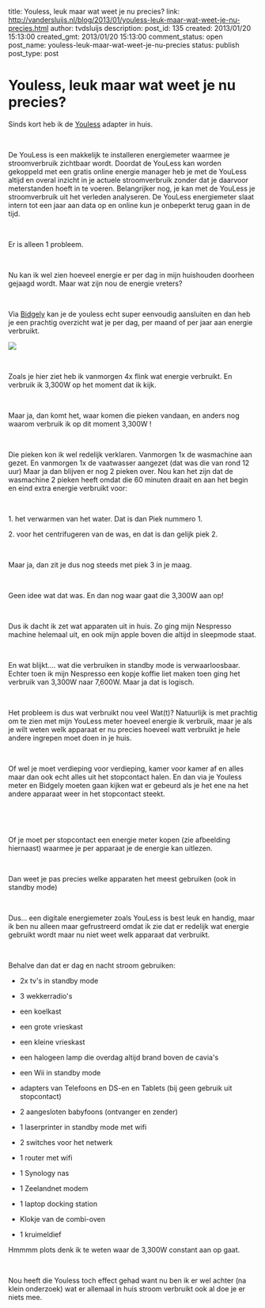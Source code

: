 title: Youless, leuk maar wat weet je nu precies?
link: http://vandersluijs.nl/blog/2013/01/youless-leuk-maar-wat-weet-je-nu-precies.html
author: tvdsluijs
description: 
post_id: 135
created: 2013/01/20 15:13:00
created_gmt: 2013/01/20 15:13:00
comment_status: open
post_name: youless-leuk-maar-wat-weet-je-nu-precies
status: publish
post_type: post

# Youless, leuk maar wat weet je nu precies?

Sinds kort heb ik de [Youless](http://www.youless.nl/watis.html) adapter in huis.  


 

  
De YouLess is een makkelijk te installeren energiemeter waarmee je stroomverbruik zichtbaar wordt. Doordat de YouLess kan worden gekoppeld met een gratis online energie manager heb je met de YouLess altijd en overal inzicht in je actuele stroomverbruik zonder dat je daarvoor meterstanden hoeft in te voeren. Belangrijker nog, je kan met de YouLess je stroomverbruik uit het verleden analyseren. De YouLess energiemeter slaat intern tot een jaar aan data op en online kun je onbeperkt terug gaan in de tijd.  


 

  


Er is alleen 1 probleem.

  


 

  


Nu kan ik wel zien hoeveel energie er per dag in mijn huishouden doorheen gejaagd wordt. Maar wat zijn nou de energie vreters?

  


 

  


Via [Bidgely](https://www.bidgely.com/) kan je de youless echt super eenvoudig aansluiten en dan heb je een prachtig overzicht wat je per dag, per maand of per jaar aan energie verbruikt.

  


![](/wp-content/uploads/2013/01/energie_verbruik-300x201.png)

  


 

  


Zoals je hier ziet heb ik vanmorgen 4x flink wat energie verbruikt. En verbruik ik 3,300W op het moment dat ik kijk.

  


 

  


Maar ja, dan komt het, waar komen die pieken vandaan, en anders nog waarom verbruik ik op dit moment 3,300W !

  


 

  


Die pieken kon ik wel redelijk verklaren. Vanmorgen 1x de wasmachine aan gezet. En vanmorgen 1x de vaatwasser aangezet (dat was die van rond 12 uur) Maar ja dan blijven er nog 2 pieken over. Nou kan het zijn dat de wasmachine 2 pieken heeft omdat die 60 minuten draait en aan het begin en eind extra energie verbruikt voor:

  


 

  


1\. het verwarmen van het water. Dat is dan Piek nummero 1.

  


2\. voor het centrifugeren van de was, en dat is dan gelijk piek 2.

  


 

  


Maar ja, dan zit je dus nog steeds met piek 3 in je maag.

  


 

  


Geen idee wat dat was. En dan nog waar gaat die 3,300W aan op!

  


 

  


Dus ik dacht ik zet wat apparaten uit in huis. Zo ging mijn Nespresso machine helemaal uit, en ook mijn apple boven die altijd in sleepmode staat.

  


 

  


En wat blijkt.... wat die verbruiken in standby mode is verwaarloosbaar. Echter toen ik mijn Nespresso een kopje koffie liet maken toen ging het verbruik van 3,300W naar 7,600W. Maar ja dat is logisch.

  


 

  


Het probleem is dus wat verbruikt nou veel Wat(t)? Natuurlijk is met prachtig om te zien met mijn YouLess meter hoeveel energie ik verbruik, maar je als je wilt weten welk apparaat er nu precies hoeveel watt verbruikt je hele andere ingrepen moet doen in je huis.

  


 

  


Of wel je moet verdieping voor verdieping, kamer voor kamer af en alles maar dan ook echt alles uit het stopcontact halen. En dan via je Youless meter en Bidgely moeten gaan kijken wat er gebeurd als je het ene na het andere apparaat weer in het stopcontact steekt.

  


 

  


 

  


Of je moet per stopcontact een energie meter kopen (zie afbeelding hiernaast) waarmee je per apparaat je de energie kan uitlezen.

  


 

  


Dan weet je pas precies welke apparaten het meest gebruiken (ook in standby mode)

  


 

  


Dus... een digitale energiemeter zoals YouLess is best leuk en handig, maar ik ben nu alleen maar gefrustreerd omdat ik zie dat er redelijk wat energie gebruikt wordt maar nu niet weet welk apparaat dat verbruikt.

  


 

  


Behalve dan dat er dag en nacht stroom gebruiken: 

  


  


  

  * 2x tv's in standby mode
  

  * 3 wekkerradio's
  

  * een koelkast
  

  * een grote vrieskast
  

  * een kleine vrieskast
  

  * een halogeen lamp die overdag altijd brand boven de cavia's
  

  * een Wii in standby mode
  

  * adapters van Telefoons en DS-en en Tablets (bij geen gebruik uit stopcontact)
  

  * 2 aangesloten babyfoons (ontvanger en zender)
  

  * 1 laserprinter in standby mode met wifi
  

  * 2 switches voor het netwerk
  

  * 1 router met wifi
  

  * 1 Synology nas
  

  * 1 Zeelandnet modem
  

  * 1 laptop docking station
  

  * Klokje van de combi-oven
  

  * 1 kruimeldief
  
  


Hmmmm plots denk ik te weten waar de 3,300W constant aan op gaat. 

  


  


 

  


Nou heeft die Youless toch effect gehad want nu ben ik er wel achter (na klein onderzoek) wat er allemaal in huis stroom verbruikt ook al doe je er niets mee.